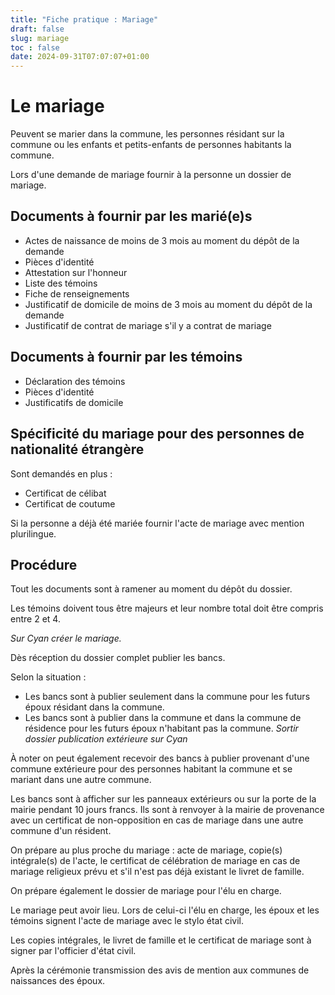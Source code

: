 ```yaml
---
title: "Fiche pratique : Mariage"
draft: false
slug: mariage
toc : false
date: 2024-09-31T07:07:07+01:00
---
```


# Le mariage

Peuvent se marier dans la commune, les personnes résidant sur la commune ou les enfants et petits-enfants de personnes habitants la commune.

Lors d'une demande de mariage fournir à la personne un dossier de mariage.

## Documents à fournir par les marié(e)s

- Actes de naissance de moins de 3 mois au moment du dépôt de la demande
- Pièces d'identité
- Attestation sur l'honneur
- Liste des témoins
- Fiche de renseignements
- Justificatif de domicile de moins de 3 mois au moment du dépôt de la demande
- Justificatif de contrat de mariage s'il y a contrat de mariage

## Documents à fournir par les témoins

- Déclaration des témoins
- Pièces d'identité
- Justificatifs de domicile

## Spécificité du mariage pour des personnes de nationalité étrangère

Sont demandés en plus :

- Certificat de célibat
- Certificat de coutume

Si la personne a déjà été mariée fournir l'acte de mariage avec mention plurilingue.

## Procédure

Tout les documents sont à ramener au moment du dépôt du dossier. 

Les témoins doivent tous être majeurs et leur nombre total doit être compris entre 2 et 4.

*Sur Cyan créer le mariage.*

Dès réception du dossier complet publier les bancs. 

Selon la situation :
- Les bancs sont à publier seulement dans la commune pour les futurs époux résidant dans la commune.
- Les bancs sont à publier dans la commune et dans la commune de résidence pour les futurs époux n'habitant pas la commune. *Sortir dossier publication extérieure sur Cyan*

À noter on peut également recevoir des bancs à publier provenant d'une commune extérieure pour des personnes habitant la commune et se mariant dans une autre commune.

Les bancs sont à afficher sur les panneaux extérieurs ou sur la porte de la mairie pendant 10 jours francs. Ils sont à renvoyer à la mairie de provenance avec un certificat de non-opposition en cas de mariage dans une autre commune d'un résident.

On prépare au plus proche du mariage  : acte de mariage, copie(s) intégrale(s) de l'acte, le certificat de célébration de mariage en cas de mariage religieux prévu et s'il n'est pas déjà existant le livret de famille.

On prépare également le dossier de mariage pour l'élu en charge.

Le mariage peut avoir lieu. Lors de celui-ci l'élu en charge, les époux et les témoins signent l'acte de mariage avec le stylo état civil.

Les copies intégrales, le livret de famille et le certificat de mariage sont à signer par l'officier d'état civil.

Après la cérémonie transmission des avis de mention aux communes de naissances des époux.
